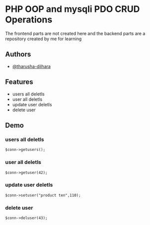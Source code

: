
# PHP OOP and mysqli PDO CRUD Operations

The frontend parts are not created here and the backend parts are a repository created by me for learning


## Authors

- [@tharusha-dilhara](https://www.github.com/tharusha-dilhara)


## Features

- users all deletls
- user all deletls
- update user deletls
- delete user


## Demo
### users all deletls
```
$conn->getusers();

```

### user all deletls
```
$conn->getuser(42);
```

### update user deletls
```
$conn->setuser("product ten",110);
```


### delete user
```
$conn->deluser(43);
```